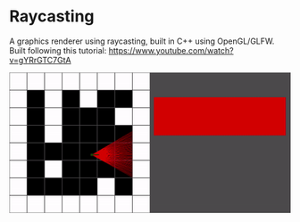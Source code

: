 # Raycasting
A graphics renderer using raycasting, built in C++ using OpenGL/GLFW. Built following this tutorial: https://www.youtube.com/watch?v=gYRrGTC7GtA 

![myfile](https://github.com/xProioxis/Raycasting/blob/master/raycasting.gif)
